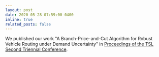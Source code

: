 ```yaml
---
layout: post
date: 2020-05-28 07:59:00-0400
inline: true
related_posts: false
---
```


We published our work "A Branch-Price-and-Cut Algorithm for Robust Vehicle Routing under Demand Uncertainty" in [Proceedings of the TSL Second Triennial Conference](https://www.informs.org/Publications/Proceedings-of-the-TSL-Second-Triennial-Conference).